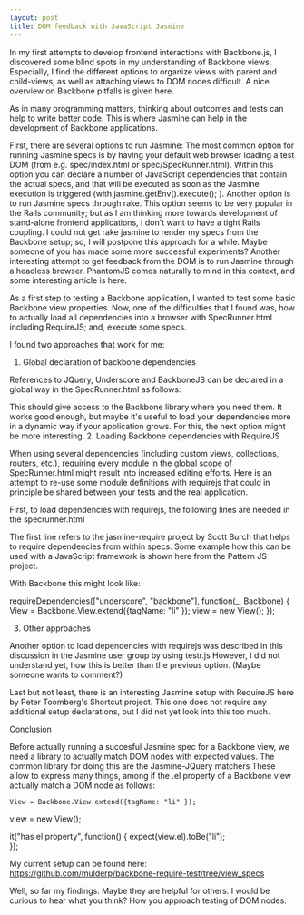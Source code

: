 ```yaml
---
layout: post
title: DOM feedback with JavaScript Jasmine
---
```


In my first attempts to develop frontend interactions with Backbone.js, I discovered some blind spots in my understanding of Backbone views. Especially, I find the different options to organize views with parent and child-views, as well as attaching views to DOM nodes difficult. A nice overview on Backbone pitfalls is given here.

As in many programming matters, thinking about outcomes and tests can help to write better code. This is where Jasmine can help in the development of Backbone applications.

First, there are several options to run Jasmine:
The most common option for running Jasmine specs is by having your default web browser loading a test DOM (from e.g. spec/index.html or spec/SpecRunner.html). Within this option you can declare a number of JavaScript dependencies that contain the actual specs, and that will be executed as soon as the Jasmine execution is triggered (with jasmine.getEnv().execute(); ).
Another option is to run Jasmine specs through rake. This option seems to be very popular in the Rails community; but as I am thinking more towards development of stand-alone frontend applications, I don't want to have a tight Rails coupling. I could not get rake jasmine to render my specs from the Backbone setup; so, I will postpone this approach for a while. Maybe someone of you has made some more successful experiments?
Another interesting attempt to get feedback from the DOM is to run Jasmine through a headless browser. PhantomJS comes naturally to mind in this context, and some interesting article is here.


As a first step to testing a Backbone application, I wanted to test some basic Backbone view properties. Now, one of the difficulties that I found was, how to actually load all dependencies into a browser with SpecRunner.html including RequireJS; and, execute some specs.

I found two approaches that work for me:

1. Global declaration of backbone dependencies

References to JQuery, Underscore and BackboneJS can be declared in a global way in the SpecRunner.html as follows:




This should give access to the Backbone library where you need them. It works good enough, but maybe it's useful to load your dependencies more in a dynamic way if your application grows. For this, the next option might be more interesting.
2. Loading Backbone dependencies with RequireJS

When using several dependencies (including custom views, collections, routers, etc.), requiring every module in the global scope of SpecRunner.html might result into increased editing efforts. Here is an attempt to re-use some module definitions with requirejs that could in principle be shared between your tests and the real application.

First, to load dependencies with requirejs, the following lines are needed in the specrunner.html


 


The first line refers to the jasmine-require project by Scott Burch that helps to require dependencies from within specs. Some example how this can be used with a JavaScript framework is shown here from the Pattern JS project.

With Backbone this might look like:


  requireDependencies(["underscore", "backbone"], function(_, Backbone) {
    View = Backbone.View.extend({tagName: "li" });
    view = new View();
  });

3. Other approaches


Another option to load dependencies with requirejs was described in this discussion in the Jasmine user group by using  testr.js However, I did not understand yet, how this is better than the previous option. (Maybe someone wants to comment?)

Last but not least, there is an interesting Jasmine setup with RequireJS here by Peter Toomberg's Shortcut project. This one does not require any additional setup declarations, but I did not yet look into this too much.


Conclusion


Before actually running a succesful Jasmine spec for a Backbone view, we need a library to actually match DOM nodes with expected values. The common library for doing this are the Jasmine-JQuery matchers These allow to express many things, among if the .el property of a Backbone view actually match a DOM node as follows:


    View = Backbone.View.extend({tagName: "li" });
  view = new View();


  it("has el property", function() {
    expect(view.el).toBe("li");                                                                                                              
  });


My current setup can be found here: https://github.com/mulderp/backbone-require-test/tree/view_specs




Well, so far my findings. Maybe they are helpful for others. I would be curious to hear what you think? How you approach testing of DOM nodes.

